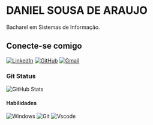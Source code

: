 # DANIEL SOUSA DE ARAUJO
Bacharel em Sistemas de Informação.

## Conecte-se comigo
[![LinkedIn](https://img.shields.io/badge/LinkedIn-0077B5?style=for-the-badge&logo=linkedin&logoColor=white)](https://www.linkedin.com/in/DSATECH/)
[![GitHub](https://img.shields.io/badge/GitHub-100000?style=for-the-badge&logo=github&logoColor=white)](https://github.com/danielbvrr)
[![Gmail](https://img.shields.io/badge/Gmail-333333?style=for-the-badge&logo=gmail&logoColor=red)](mailto:danielbvrr@gmail.com)

### Git Status
![GitHub Stats](https://github-readme-stats.vercel.app/api?username=danielbvrr&theme=transparent&bg_color=000&border_color=30A3DC&show_icons=true&icon_color=30A3DC&title_color=E94D5F&text_color=FFF)
#### Habilidades
![Windows](https://img.shields.io/badge/Windows-000?style=for-the-badge&logo=windows&logoColor=2CA5E0)
![Git](https://img.shields.io/badge/GIT-E44C30?style=for-the-badge&logo=git&logoColor=white)
![Vscode](https://img.shields.io/badge/Vscode-007ACC?style=for-the-badge&logo=visual-studio-code&logoColor=white)
